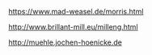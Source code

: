 https://www.mad-weasel.de/morris.html

http://www.brillant-mill.eu/milleng.html

http://muehle.jochen-hoenicke.de
